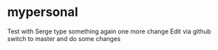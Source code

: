 # mypersonal
Test with Serge
type something again
one more change
Edit via github
switch to master and do some changes
